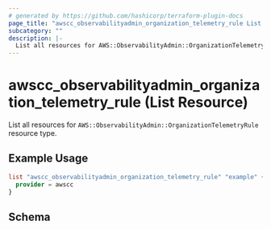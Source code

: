 ```yaml
---
# generated by https://github.com/hashicorp/terraform-plugin-docs
page_title: "awscc_observabilityadmin_organization_telemetry_rule List Resource - terraform-provider-awscc"
subcategory: ""
description: |-
  List all resources for AWS::ObservabilityAdmin::OrganizationTelemetryRule resource type.
---
```


# awscc_observabilityadmin_organization_telemetry_rule (List Resource)

List all resources for `AWS::ObservabilityAdmin::OrganizationTelemetryRule` resource type.

## Example Usage

```terraform
list "awscc_observabilityadmin_organization_telemetry_rule" "example" {
  provider = awscc
}
```

<!-- schema generated by tfplugindocs -->
## Schema

